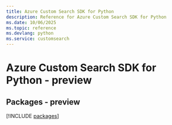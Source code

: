 ```yaml
---
title: Azure Custom Search SDK for Python
description: Reference for Azure Custom Search SDK for Python
ms.date: 10/06/2025
ms.topic: reference
ms.devlang: python
ms.service: customsearch
---
```

# Azure Custom Search SDK for Python - preview
## Packages - preview
[!INCLUDE [packages](custom-search-index.md)]